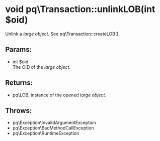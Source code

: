 # void pq\Transaction::unlinkLOB(int $oid)

Unlink a *large object*.
See pq\Transaction::createLOB().

## Params:

* int $oid  
  The OID of the *large object*.

## Returns:

* pq\LOB, instance of the opened *large object*.

## Throws:

* pq\Exception\InvalidArgumentException
* pq\Exception\BadMethodCallException
* pq\Exception\RuntimeException
